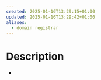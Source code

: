 ```yaml
---
created: 2025-01-16T13:29:15+01:00
updated: 2025-01-16T13:29:42+01:00
aliases:
  - domain registrar
---
```

# Description
- 